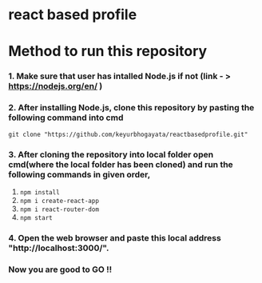 # react based profile
# Method to run this repository

### 1. Make sure that user has intalled Node.js if not (link - > https://nodejs.org/en/ )

### 2. After installing Node.js, clone this repository by pasting the following command into cmd

`git clone "https://github.com/keyurbhogayata/reactbasedprofile.git"`

### 3. After cloning the repository into local folder open cmd(where the local folder has been cloned) and run the following commands in given order,

1. `npm install`
2. `npm i create-react-app`
3. `npm i react-router-dom`
4. `npm start`

### 4. Open the web browser and paste this local address "http://localhost:3000/". 
### Now you are good to GO !! 

